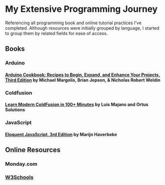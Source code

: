 # My Extensive Programming Journey
Referencing all programming book and online tutorial practices I've completed. Although resources were initially grouped by language, I started to group them by related fields for ease of access. 

## Books

### Arduino

#### [Arduino Cookbook: Recipes to Begin, Expand, and Enhance Your Projects, Third Edition](https://www.amazon.com/Arduino-Cookbook-Recipes-Enhance-Projects-dp-149190352X/dp/149190352X/ref=dp_ob_title_bk) by Michael Margolis, Brian Jepson, & Nicholas Robert Weldin

### Coldfusion

#### [Learn Modern ColdFusion <CFML> in 100+ Minutes](https://modern-cfml.ortusbooks.com/) by Luis Majano and Ortus Solutions 

### JavaScript

#### [Eloquent JavaScript, 3rd Edition](https://eloquentjavascript.net/3rd_edition/) by Marijn Haverbeke

## Online Resources 

### Monday.com

### [W3Schools](https://www.w3schools.com/)
